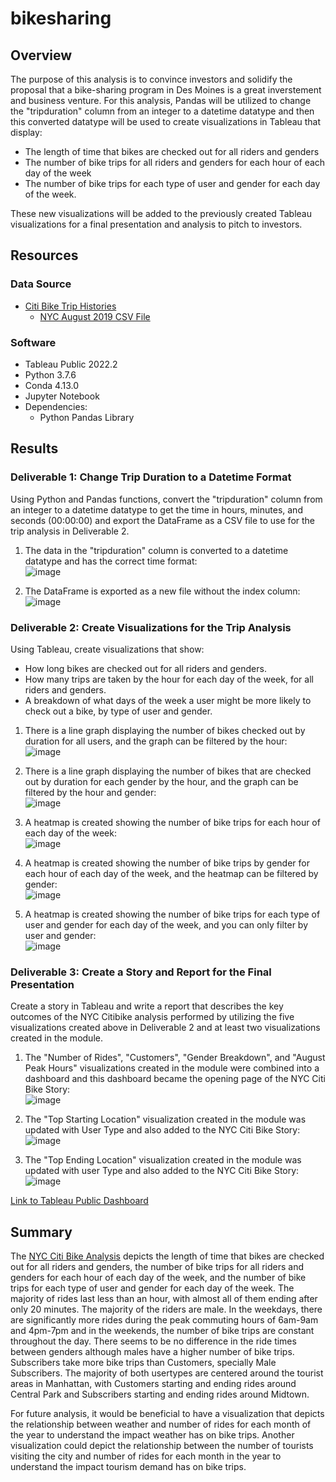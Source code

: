 # bikesharing

## Overview 
The purpose of this analysis is to convince investors and solidify the proposal that a bike-sharing program in Des Moines is a great inverstement and business venture. For this analysis, Pandas will be utilized to change the "tripduration" column from an integer to a datetime datatype and then this converted datatype will be used to create visualizations in Tableau that display:
- The length of time that bikes are checked out for all riders and genders
- The number of bike trips for all riders and genders for each hour of each day of the week
- The number of bike trips for each type of user and gender for each day of the week.

These new visualizations will be added to the previously created Tableau visualizations for a final presentation and analysis to pitch to investors.

## Resources
### Data Source 
- [Citi Bike Trip Histories](https://ride.citibikenyc.com/system-data)
  - [NYC August 2019 CSV File](https://s3.amazonaws.com/tripdata/index.html)

### Software
- Tableau Public 2022.2
- Python 3.7.6
- Conda 4.13.0
- Jupyter Notebook
- Dependencies:
  - Python Pandas Library

## Results
### Deliverable 1: Change Trip Duration to a Datetime Format
Using Python and Pandas functions, convert the "tripduration" column from an integer to a datetime datatype to get the time in hours, minutes, and seconds (00:00:00) and export the DataFrame as a CSV file to use for the trip analysis in Deliverable 2.

1. The data in the "tripduration" column is converted to a datetime datatype and has the correct time format:
<br /> ![image](https://user-images.githubusercontent.com/108038989/193474116-24f5f00e-7ca1-4d7f-b070-ebe7cc90e34f.png)

2. The DataFrame is exported as a new file without the index column:
<br /> ![image](https://user-images.githubusercontent.com/108038989/193474090-6a11e9c8-278d-4017-af10-8688eeedaf6e.png)

### Deliverable 2: Create Visualizations for the Trip Analysis
Using Tableau, create visualizations that show:
  - How long bikes are checked out for all riders and genders.
  - How many trips are taken by the hour for each day of the week, for all riders and genders.
  - A breakdown of what days of the week a user might be more likely to check out a bike, by type of user and gender.

1. There is a line graph displaying the number of bikes checked out by duration for all users, and the graph can be filtered by the hour:
<br /> ![image](https://user-images.githubusercontent.com/108038989/193476990-3d3096de-cc41-4f5e-b6a3-489be9e860ae.png)

2. There is a line graph displaying the number of bikes that are checked out by duration for each gender by the hour, and the graph can be filtered by the hour and gender: 
<br /> ![image](https://user-images.githubusercontent.com/108038989/193476976-9ef60378-2a28-4e3f-a81d-f34f84e836fb.png)

3. A heatmap is created showing the number of bike trips for each hour of each day of the week:
<br /> ![image](https://user-images.githubusercontent.com/108038989/193476967-fd6a8bc6-507c-440d-837a-2e55ebb8af7b.png)

4. A heatmap is created showing the number of bike trips by gender for each hour of each day of the week, and the heatmap can be filtered by gender:
<br /> ![image](https://user-images.githubusercontent.com/108038989/193476945-1ec7eac2-78a3-4755-9f79-21fa55aec342.png)

5. A heatmap is created showing the number of bike trips for each type of user and gender for each day of the week, and you can only filter by user and gender:
<br /> ![image](https://user-images.githubusercontent.com/108038989/193476898-84974389-2707-40fd-a381-ecb65f5e1eab.png)

### Deliverable 3: Create a Story and Report for the Final Presentation
Create a story in Tableau and write a report that describes the key outcomes of the NYC Citibike analysis performed by utilizing the five visualizations created above in Deliverable 2 and at least two visualizations created in the module.

1. The "Number of Rides", "Customers", "Gender Breakdown", and "August Peak Hours" visualizations created in the module were combined into a dashboard and this dashboard became the opening page of the NYC Citi Bike Story: 
<br /> ![image](https://user-images.githubusercontent.com/108038989/193492757-2f6b6ce4-4729-4d18-8eda-e04087b01cdd.png)

2. The "Top Starting Location" visualization created in the module was updated with User Type and also added to the NYC Citi Bike Story: 
<br /> ![image](https://user-images.githubusercontent.com/108038989/193494564-f863e190-ad67-4bea-896a-b1ea061f6b41.png)

3. The "Top Ending Location" visualization created in the module was updated with user Type and also added to the NYC Citi Bike Story: 
<br /> ![image](https://user-images.githubusercontent.com/108038989/193494650-aadbf18c-872e-4703-a11a-1c7c95f2efd5.png)

[Link to Tableau Public Dashboard](https://public.tableau.com/app/profile/lizeth.achury/viz/NYCCitiBikeStory_16647693862650/NYCCitiBikeStory)

## Summary 
The [NYC Citi Bike Analysis](https://public.tableau.com/app/profile/lizeth.achury/viz/NYCCitiBikeStory_16647693862650/NYCCitiBikeStory) depicts the length of time that bikes are checked out for all riders and genders, the number of bike trips for all riders and genders for each hour of each day of the week, and the number of bike trips for each type of user and gender for each day of the week. The majority of rides last less than an hour, with almost all of them ending after only 20 minutes. The majority of the riders are male. In the weekdays, there are significantly more rides during the peak commuting hours of 6am-9am and 4pm-7pm and in the weekends, the number of bike trips are constant throughout the day. There seems to be no difference in the ride times between genders although males have a higher number of bike trips. Subscribers take more bike trips than Customers, specially Male Subscribers. The majority of both usertypes are centered around the tourist areas in Manhattan, with Customers starting and ending rides around Central Park and Subscribers starting and ending rides around Midtown. 

For future analysis, it would be beneficial to have a visualization that depicts the relationship between weather and number of rides for each month of the year to understand the impact weather has on bike trips. Another visualization could depict the relationship between the number of tourists visiting the city and number of rides for each month in the year to understand the impact tourism demand has on bike trips. 

